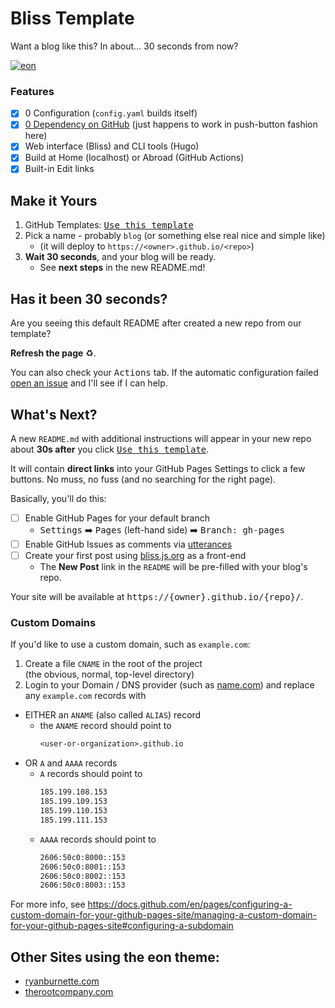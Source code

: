 # Bliss Template

[bliss]: https://bliss.js.org
[eon-screenshot]:
  https://user-images.githubusercontent.com/2252601/128049346-f187bb73-8d05-47e5-8ef6-283d8517190a.png

Want a blog like this? In about... 30 seconds from now?

[![eon][eon-screenshot]](https://ryanburnette.com)

### Features

- [x] 0 Configuration (`config.yaml` builds itself)
- [x] [0 Dependency on GitHub](/README.tpl.md#manual-builds) (just happens to work in push-button fashion here) 
- [x] Web interface (Bliss) and CLI tools (Hugo)
- [x] Build at Home (localhost) or Abroad (GitHub Actions)
- [x] Built-in Edit links

## Make it Yours

1. GitHub Templates:
   <kbd><a href="https://github.com/BeyondCodeBootcamp/bliss-template/generate">Use
   this template</a></kbd>
2. Pick a name - probably `blog` (or something else real nice and simple like)
   - (it will deploy to `https://<owner>.github.io/<repo>`)
3. **Wait 30 seconds**, and your blog will be ready.
   - See **next steps** in the new README.md!

## Has it been 30 seconds?

Are you seeing this default README after created a new repo from our template?

**Refresh the page** ♻️.

You can also check your <kbd>Actions</kbd> tab. If the automatic configuration
failed
[open an issue](https://github.com/BeyondCodeBootcamp/bliss-template/issues) and
I'll see if I can help.

## What's Next?

A new `README.md` with additional instructions will appear in your new repo
about **30s after** you click
<kbd><a href="https://github.com/BeyondCodeBootcamp/bliss-template/generate">Use
this template</a></kbd>.

It will contain **direct links** into your GitHub Pages Settings to click a few
buttons. No muss, no fuss (and no searching for the right page).

Basically, you'll do this:

- [ ] Enable GitHub Pages for your default branch
  - <kbd>Settings</kbd> ➡️ <kbd>Pages</kbd> (left-hand side) ➡️ <kbd>Branch:
    gh-pages</kbd>
- [ ] Enable GitHub Issues as comments via [utterances](https://utterenc.es)
- [ ] Create your first post using [bliss.js.org][bliss] as a front-end
  - The **New Post** link in the `README` will be pre-filled with your blog's
    repo.

Your site will be available at <kbd>https://{owner}.github.io/{repo}/</kbd>.

### Custom Domains

If you'd like to use a custom domain, such as `example.com`:

1. Create a file `CNAME` in the root of the project \
   (the obvious, normal, top-level directory)
3. Login to your Domain / DNS provider (such as [name.com](https://name.com)) and replace any `example.com` records with 
  - EITHER an `ANAME` (also called `ALIAS`) record
    - the `ANAME` record should point to
      ```txt
      <user-or-organization>.github.io
      ```
  - OR `A` and `AAAA` records
    - `A` records should point to
      ```txt
      185.199.108.153
      185.199.109.153
      185.199.110.153
      185.199.111.153
      ```
    - `AAAA` records should point to
      ```txt
      2606:50c0:8000::153
      2606:50c0:8001::153
      2606:50c0:8002::153
      2606:50c0:8003::153
      ```

For more info, see <https://docs.github.com/en/pages/configuring-a-custom-domain-for-your-github-pages-site/managing-a-custom-domain-for-your-github-pages-site#configuring-a-subdomain>

## Other Sites using the eon theme:

- [ryanburnette.com](https://ryanburnette.com)
- [therootcompany.com](https://therootcompany.com)
